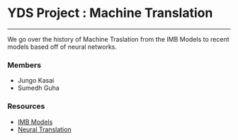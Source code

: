 # YDS Project : Machine Translation
---

We go over the history of Machine Traslation from the IMB Models to recent models based off of neural networks. 


### Members
- Jungo Kasai
- Sumedh Guha

### Resources
- [IMB Models](http://orbis.library.yale.edu/vwebv/holdingsInfo?searchId=3472&recCount=50&recPointer=0&bibId=11716860)
- [Neural Translation](https://devblogs.nvidia.com/parallelforall/introduction-neural-machine-translation-with-gpus/)
